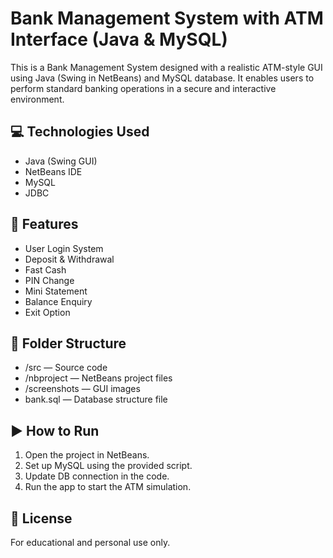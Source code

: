 # Bank Management System with ATM Interface (Java & MySQL)

This is a Bank Management System designed with a realistic ATM-style GUI using Java (Swing in NetBeans) and MySQL database. It enables users to perform standard banking operations in a secure and interactive environment.

## 💻 Technologies Used
- Java (Swing GUI)
- NetBeans IDE
- MySQL
- JDBC

## 🔐 Features
- User Login System
- Deposit & Withdrawal
- Fast Cash
- PIN Change
- Mini Statement
- Balance Enquiry
- Exit Option

## 📁 Folder Structure
- /src — Source code
- /nbproject — NetBeans project files
- /screenshots — GUI images
- bank.sql — Database structure file

## ▶️ How to Run
1. Open the project in NetBeans.
2. Set up MySQL using the provided script.
3. Update DB connection in the code.
4. Run the app to start the ATM simulation.

## 📎 License
For educational and personal use only.
